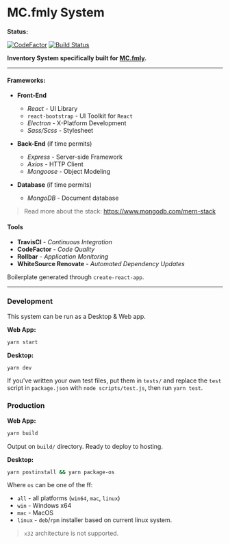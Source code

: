 # MC.fmly System

**Status:**

[![CodeFactor](https://www.codefactor.io/repository/github/jhdcruz/mc.fmly-system/badge?s=12c335ef55a5d9cb0a15c337d17ac27b97e843cd)](https://www.codefactor.io/repository/github/jhdcruz/mc.fmly-system) [![Build Status](https://travis-ci.com/jhdcruz/MC-Inventory-System.svg?token=fiiouVpFksoACZRN1N2B&branch=main)](https://travis-ci.com/jhdcruz/MC-Inventory-System)

**Inventory System specifically built for [MC.fmly](https://www.facebook.com/MC.fmly/).**

---

#### Frameworks:

- **Front-End**

  - _React_ - UI Library
  - `react-bootstrap` - UI Toolkit for `React`
  - _Electron_ - X-Platform Development
  - _Sass/Scss_ - Stylesheet

- **Back-End** (if time permits)

  - _Express_ - Server-side Framework
  - _Axios_ - HTTP Client
  - _Mongoose_ - Object Modeling

- **Database** (if time permits)
  - _MongoDB_ - Document database 

> Read more about the stack:
> https://www.mongodb.com/mern-stack

#### Tools

- **TravisCI** - _Continuous Integration_
- **CodeFactor** - _Code Quality_
- **Rollbar** - _Application Monitoring_
- **WhiteSource Renovate** - _Automated Dependency Updates_

Boilerplate generated through `create-react-app`.

---

### Development

This system can be run as a Desktop & Web app.

**Web App:**

```bash
yarn start
```

**Desktop:**

```bash
yarn dev
```

If you've written your own test files, put them in `tests/` and replace the `test` script in `package.json` with `node scripts/test.js`, then run `yarn test`.

### Production

**Web App:**

```bash
yarn build
```

Output on `build/` directory. Ready to deploy to hosting.

**Desktop:**

```bash
yarn postinstall && yarn package-os
```

Where `os` can be one of the ff:

- `all` - all platforms (`win64`, `mac`, `linux`)
- `win` - Windows x64
- `mac` - MacOS
- `linux` - `deb`/`rpm` installer based on current linux system.

> `x32` architecture is not supported.
